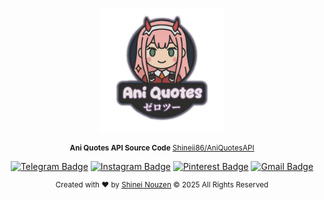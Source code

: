 <p align="center"><a href="https://github.com/Shineii86/AniQuotesAPI"><img src="https://github.com/Shineii86/AniQuotesAPI/blob/main/assets/LogoSD.png" LOGO" width="200" height="200"/></a></p>

<div align="center"><sup>

**Ani Quotes API Source Code** [Shineii86/AniQuotesAPI](https://github.com/Shineii86/AniQuotesAPI)

</sup></div>

<div align="center">
       
[![Telegram Badge](https://img.shields.io/badge/-Telegram-2CA5E0?style=flat&logo=Telegram&logoColor=white)](https://telegram.me/Shineii86 "Contact on Telegram")
[![Instagram Badge](https://img.shields.io/badge/-Instagram-C13584?style=flat&logo=Instagram&logoColor=white)](https://instagram.com/ikx7.a "Follow on Instagram")
[![Pinterest Badge](https://img.shields.io/badge/-Pinterest-E60023?style=flat&logo=Pinterest&logoColor=white)](https://pinterest.com/ikx7a "Follow on Pinterest")
[![Gmail Badge](https://img.shields.io/badge/-Gmail-D14836?style=flat&logo=Gmail&logoColor=white)](mailto:ikx7a@hotmail.com "Send an Email")

<sup>Created with ❤️ by [Shinei Nouzen](https://github.com/Shineii86) © 2025 All Rights Reserved</sup>

</div>
